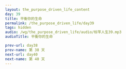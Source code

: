 ```yaml
---
layout: the_purpose_driven_life_content
day: 39
title: 平衡你的生命
permalink: /the_purpose_driven_life/day39
tags: hidden
audio: /wg/the_purpose_driven_life/audio/标竿人生39.mp3
audioTitle: 平衡你的生命

prev-url: day38
prev-name: 第 38 天
next-url: day40
next-name: 第 40 天
---
```


